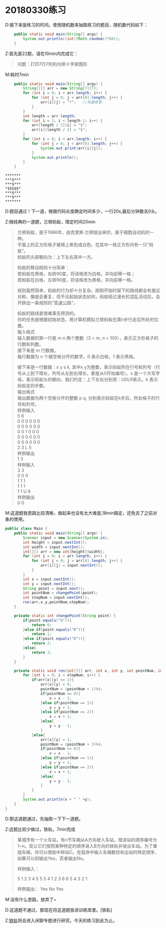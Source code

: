 # 20180330练习

D:接下来是练习的时间。使用随机数来抽取练习的题目，随机数代码如下：

```java
	public static void main(String[] args) {
		System.out.println((int)(Math.random()*60));
	}
```

Z:首先是22题，请在10min内完成它：

> 问题：打印7行7列的内带十字架图形  

M:耗时7min

```java
	public static void main(String[] args) {
		String[][] arr = new String[7][7]; 
		for (int i = 0; i < arr.length; i++) {
			for (int j = 0; j < arr[0].length; j++) {
				arr[i][j] = "*";   //先画背景
			}
		}
		int length = arr.length; 
		for (int i = 1; i < length-1; i++) {
			arr[length / 2][i] = "$";
			arr[i][length / 2] = "$";
		}
		for (int i = 0; i < arr.length; i++) {
			for (int j = 0; j < arr[0].length; j++) {
				System.out.print(arr[i][j]);
			}
			System.out.println();
		}
	}
```

```
*******
***$***
***$***
*$$$$$*
***$***
***$***
*******
```

D:题目通过！下一道，根据代码长度确定时间多少，一行20s,最后分钟数去0头。

Z:贼经典的一道题，兰顿蚂蚁，限定时间20min

>兰顿蚂蚁，是于1986年，由克里斯·兰顿提出来的，属于细胞自动机的一种。  
>平面上的正方形格子被填上黑色或白色。在其中一格正方形内有一只“蚂蚁”。  
>蚂蚁的头部朝向为：上下左右其中一方。  
>
>蚂蚁的移动规则十分简单：  
>若蚂蚁在黑格，右转90度，将该格改为白格，并向前移一格；  
>若蚂蚁在白格，左转90度，将该格改为黑格，并向前移一格。  
>
>规则虽然简单，蚂蚁的行为却十分复杂。刚刚开始时留下的路线都会有接近对称，像是会重复，但不论起始状态如何，蚂蚁经过漫长的混乱活动后，会开辟出一条规则的“高速公路”。  
>
>蚂蚁的路线是很难事先预测的。  
>你的任务是根据初始状态，用计算机模拟兰顿蚂蚁在第n步行走后所处的位置。  
>输入格式  
>输入数据的第一行是 m n 两个整数（3 < m, n < 100），表示正方形格子的行数和列数。  
>接下来是 m 行数据。  
>每行数据为 n 个被空格分开的数字。0 表示白格，1 表示黑格。  
>
>接下来是一行数据：x y s k, 其中x y为整数，表示蚂蚁所在行号和列号（行号从上到下增长，列号从左到右增长，都是从0开始编号）。s 是一个大写字母，表示蚂蚁头的朝向，我们约定：上下左右分别用：UDLR表示。k 表示蚂蚁走的步数。  
>输出格式  
>输出数据为两个空格分开的整数 p q, 分别表示蚂蚁在k步后，所处格子的行号和列号。  
>样例输入  
>5 6  
>0 0 0 0 0 0  
>0 0 0 0 0 0  
>0 0 1 0 0 0  
>0 0 0 0 0 0  
>0 0 0 0 0 0  
>2 3 L 5  
>样例输出  
>1 3  
>样例输入  
>3 3  
>0 0 0  
>1 1 1  
>1 1 1  
>1 1 U 6  
>样例输出  
>0 0

M:这道题我思路比较清晰，做起来也没有太大难度,18min搞定，还免去了之前对象的使用。

```java
public class Main {
	public static void main(String[] args) {
		Scanner input = new Scanner(System.in);
		int height = input.nextInt();
		int width = input.nextInt();
		int[][] arr = new int[height][width];
		for (int i = 0; i < arr.length; i++) {
			for (int j = 0; j < arr[0].length; j++) {
				arr[i][j] = input.nextInt();
			}
		}
		int x = input.nextInt();
		int y = input.nextInt();
		String point = input.next();
		int pointNum = changePoint(point); 
		int stepNum = input.nextInt();
		run(arr,x,y,pointNum,stepNum);
	}

	private static int changePoint(String point) {
		if(point.equals("U")){
			return 0;
		}else if(point.equals("R")){
			return 1;
		}else if(point.equals("D")){
			return 2;
		}else{
			return 3;
		}
	}

	private static void run(int[][] arr, int x, int y, int pointNum, int stepNum) {
		for (int i = 0; i < stepNum; i++) {
			if(arr[x][y] == 1){
				arr[x][y] = 0;
				pointNum = (pointNum + 1)%4;
				if(pointNum == 0){
					x = x - 1;
				}else if(pointNum == 1){
					y = y + 1;
				}else if(pointNum == 2){
					x = x + 1; 
				}else{
					y = y - 1;
				}
			}else{
				arr[x][y] = 1;
				pointNum = (pointNum + 3)%4;
				if(pointNum == 0){
					x = x - 1;
				}else if(pointNum == 1){
					y = y + 1;
				}else if(pointNum == 2){
					x = x + 1; 
				}else{
					y = y - 1;
				}
			} 
		}
		System.out.println(x + " " +y);
	}
}
```

D:那这道题通过，先抽取一下下一道题。

Z:这题比较少做过，铁轨。7min完成

> 某城市有一个火车站，有n节车厢从A方向驶入车站，按进站的顺序编号为1~n。现让它们按照某种特定的顺序进入B方向的铁轨并驶出车站。为了重组车厢，你可以借助中转站C。在程序中输入车厢数目和出站的特定顺序，如果可以则输出Yes，否者输出No。
>
> 样例输入：
>
> 5
> 1 2 3 4 5
> 5
> 5 4 1 2 3
> 6
> 6 5 4 3 2 1
>
> 样例输出：
> Yes
> No
> Yes

M:没有什么思路，放弃了~

D:这道题不通过，那现在将这道题放进训练库里。[铁轨]

Z:[铁轨](rail.md)将会进入闲聊专题进行研究，今天的练习到此为止。     